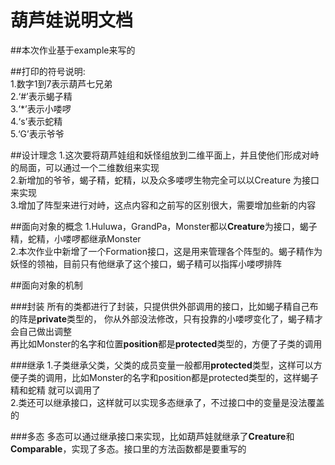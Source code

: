 # 葫芦娃说明文档

##本次作业基于example来写的

##打印的符号说明:<br>
1.数字1到7表示葫芦七兄弟<br>
2.‘#’表示蝎子精<br>
3.‘*’表示小喽啰<br>
4.‘s’表示蛇精<br>
5.‘G’表示爷爷<br>

##设计理念
1.这次要将葫芦娃组和妖怪组放到二维平面上，并且使他们形成对峙的局面，可以通过一个二维数组来实现<br>
2.新增加的爷爷，蝎子精，蛇精，以及众多喽啰生物完全可以以Creature 为接口来实现<br>
3.增加了阵型来进行对峙，这点内容和之前写的区别很大，需要增加些新的内容<br>

##面向对象的概念
1.Huluwa，GrandPa，Monster都以**Creature**为接口，蝎子精，蛇精，小喽啰都继承Monster<br>
2.本次作业中新增了一个Formation接口，这是用来管理各个阵型的。蝎子精作为妖怪的领袖，目前只有他继承了这个接口，蝎子精可以指挥小喽啰排阵<br>

##面向对象的机制

###封装
所有的类都进行了封装，只提供供外部调用的接口，比如蝎子精自己布的阵是**private**类型的，
你从外部没法修改，只有投靠的小喽啰变化了，蝎子精才会自己做出调整<br>
再比如Monster的名字和位置**position**都是**protected**类型的，方便了子类的调用<br>

###继承
1.子类继承父类，父类的成员变量一般都用**protected**类型，这样可以方便子类的调用，比如Monster的名字和position都是protected类型的，这样蝎子精和蛇精
就可以调用了<br>
2.类还可以继承接口，这样就可以实现多态继承了，不过接口中的变量是没法覆盖的<br>

###多态
多态可以通过继承接口来实现，比如葫芦娃就继承了**Creature**和**Comparable**，实现了多态。接口里的方法函数都是要重写的<br>
